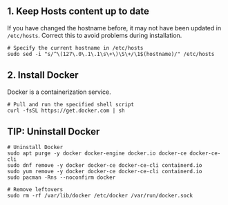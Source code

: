 ## 1. Keep Hosts content up to date

If you have changed the hostname before, it may not have been updated in `/etc/hosts`. Correct this to avoid problems during installation.

```shell
# Specify the current hostname in /etc/hosts
sudo sed -i "s/^\(127\.0\.1\.1\s\+\)\S\+/\1$(hostname)/" /etc/hosts
```

## 2. Install Docker

Docker is a containerization service.

```shell
# Pull and run the specified shell script
curl -fsSL https://get.docker.com | sh
```

## TIP: Uninstall Docker

```shell
# Uninstall Docker
sudo apt purge -y docker docker-engine docker.io docker-ce docker-ce-cli
sudo dnf remove -y docker docker-ce docker-ce-cli containerd.io
sudo yum remove -y docker docker-ce docker-ce-cli containerd.io
sudo pacman -Rns --noconfirm docker

# Remove leftovers
sudo rm -rf /var/lib/docker /etc/docker /var/run/docker.sock
```
